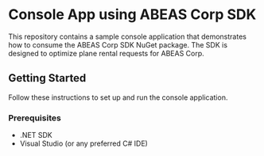 # Console App using ABEAS Corp SDK

This repository contains a sample console application that demonstrates how to consume the ABEAS Corp SDK NuGet package. The SDK is designed to optimize plane rental requests for ABEAS Corp.

## Getting Started

Follow these instructions to set up and run the console application.

### Prerequisites

- .NET SDK
- Visual Studio (or any preferred C# IDE)


